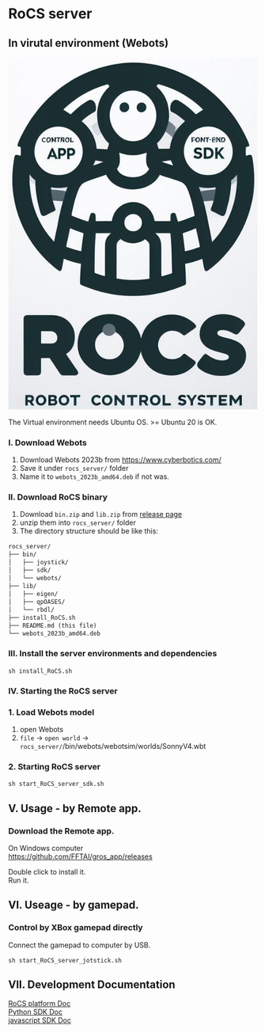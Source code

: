 # RoCS server

## In virutal environment (Webots)
![](RoCS_ico.jpg)

The Virtual environment needs Ubuntu OS. >= Ubuntu 20 is OK.

### I. Download Webots
1. Download Webots 2023b from https://www.cyberbotics.com/  
2. Save it under `rocs_server/` folder
3. Name it to `webots_2023b_amd64.deb` if not was.

### II. Download RoCS binary

1. Download `bin.zip` and `lib.zip` from [release page](https://github.com/FFTAI/rocs_server/releases/tag/v1.1.0)
2. unzip them into `rocs_server/` folder
3. The directory structure should be like this:

``` 
rocs_server/
├── bin/
│   ├── joystick/
│   ├── sdk/
│   └── webots/
├── lib/
│   ├── eigen/
│   ├── qpOASES/
│   └── rbdl/
├── install_RoCS.sh
├── README.md (this file)
└── webots_2023b_amd64.deb
```
### III. Install the server environments and dependencies

```shell
sh install_RoCS.sh
```

### IV. Starting the RoCS server

### 1. Load Webots model
1. open Webots
2. `file` -> `open world` -> `rocs_server/`/bin/webots/webotsim/worlds/SonnyV4.wbt


### 2. Starting RoCS server

```shell
sh start_RoCS_server_sdk.sh
```

## V. Usage - by Remote app.

### Download the Remote app. 
On Windows computer  
https://github.com/FFTAI/gros_app/releases

Double click to install it.  
Run it.

## VI. Useage - by gamepad.
### Control by XBox gamepad directly

Connect the gamepad to computer by USB.

```shell
sh start_RoCS_server_jotstick.sh
```


## VII. Development Documentation  
[RoCS platform Doc](http://fftai.github.io/)   
[Python SDK Doc](https://fftai.github.io/docs/sdk_py/)  
[javascript SDK Doc](https://fftai.github.io/docs/sdk_js/)  

